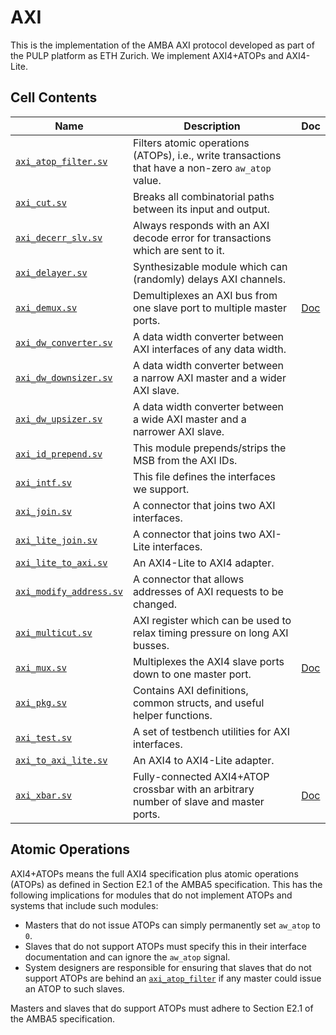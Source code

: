 # AXI

This is the implementation of the AMBA AXI protocol developed as part of the PULP platform as ETH Zurich. We implement AXI4+ATOPs and AXI4-Lite.


## Cell Contents

| Name                                                 | Description                                                                                       | Doc                     |
|------------------------------------------------------|---------------------------------------------------------------------------------------------------|-------------------------|
| [`axi_atop_filter.sv`](src/axi_atop_filter.sv)       | Filters atomic operations (ATOPs), i.e., write transactions that have a non-zero `aw_atop` value. |                         |
| [`axi_cut.sv`](src/axi_cut.sv)                       | Breaks all combinatorial paths between its input and output.                                      |                         |
| [`axi_decerr_slv.sv`](src/axi_decerr_slv.sv)         | Always responds with an AXI decode error for transactions which are sent to it.                   |                         |
| [`axi_delayer.sv`](src/axi_delayer.sv)               | Synthesizable module which can (randomly) delays AXI channels.                                    |                         |
| [`axi_demux.sv`](src/axi_demux.sv)                   | Demultiplexes an AXI bus from one slave port to multiple master ports.                            | [Doc](doc/axi_demux.md) |
| [`axi_dw_converter.sv`](src/axi_dw_converter.sv)     | A data width converter between AXI interfaces of any data width.                                  |                         |
| [`axi_dw_downsizer.sv`](src/axi_dw_downsizer.sv)     | A data width converter between a narrow AXI master and a wider AXI slave.                         |                         |
| [`axi_dw_upsizer.sv`](src/axi_dw_upsizer.sv)         | A data width converter between a wide AXI master and a narrower AXI slave.                        |                         |
| [`axi_id_prepend.sv`](src/axi_id_prepend.sv)         | This module prepends/strips the MSB from the AXI IDs.                                             |                         |
| [`axi_intf.sv`](src/axi_intf.sv)                     | This file defines the interfaces we support.                                                      |                         |
| [`axi_join.sv`](src/axi_join.sv)                     | A connector that joins two AXI interfaces.                                                        |                         |
| [`axi_lite_join.sv`](src/axi_lite_join.sv)           | A connector that joins two AXI-Lite interfaces.                                                   |                         |
| [`axi_lite_to_axi.sv`](src/axi_lite_to_axi.sv)       | An AXI4-Lite to AXI4 adapter.                                                                     |                         |
| [`axi_modify_address.sv`](src/axi_modify_address.sv) | A connector that allows addresses of AXI requests to be changed.                                  |                         |
| [`axi_multicut.sv`](src/axi_multicut.sv)             | AXI register which can be used to relax timing pressure on long AXI busses.                       |                         |
| [`axi_mux.sv`](src/axi_mux.sv)                       | Multiplexes the AXI4 slave ports down to one master port.                                         | [Doc](doc/axi_mux.md)   |
| [`axi_pkg.sv`](src/axi_pkg.sv)                       | Contains AXI definitions, common structs, and useful helper functions.                            |                         |
| [`axi_test.sv`](src/axi_test.sv)                     | A set of testbench utilities for AXI interfaces.                                                  |                         |
| [`axi_to_axi_lite.sv`](src/axi_to_axi_lite.sv)       | An AXI4 to AXI4-Lite adapter.                                                                     |                         |
| [`axi_xbar.sv`](src/axi_xbar.sv)                     | Fully-connected AXI4+ATOP crossbar with an arbitrary number of slave and master ports.            | [Doc](doc/axi_xbar.md)  |

## Atomic Operations

AXI4+ATOPs means the full AXI4 specification plus atomic operations (ATOPs) as defined in Section E2.1 of the AMBA5 specification. This has the following implications for modules that do not implement ATOPs and systems that include such modules:

- Masters that do not issue ATOPs can simply permanently set `aw_atop` to `0`.
- Slaves that do not support ATOPs must specify this in their interface documentation and can ignore the `aw_atop` signal.
- System designers are responsible for ensuring that slaves that do not support ATOPs are behind an [`axi_atop_filter`](src/axi_atop_filter.sv) if any master could issue an ATOP to such slaves.

Masters and slaves that do support ATOPs must adhere to Section E2.1 of the AMBA5 specification.
